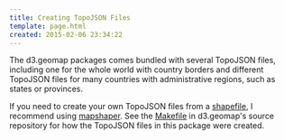 ```yaml
---
title: Creating TopoJSON Files
template: page.html
created: 2015-02-06 23:34:22
---
```

The d3.geomap packages comes bundled with several TopoJSON files, including one for the whole world with country borders and different TopoJSON files for many countries with administrative regions, such as states or provinces.

If you need to create your own TopoJSON files from a [shapefile](https://en.wikipedia.org/wiki/Shapefile), I recommend using [mapshaper](http://mapshaper.org/). See the [Makefile](https://github.com/yaph/d3-geomap/blob/master/Makefile) in d3.geomap's source repository for how the TopoJSON files in this package were created.